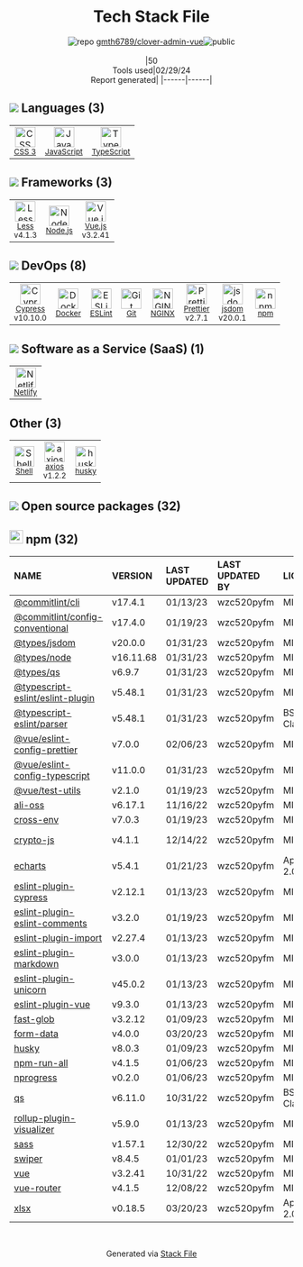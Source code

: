 <!--
&lt;--- Readme.md Snippet without images Start ---&gt;
## Tech Stack
gmth6789/clover-admin-vue is built on the following main stack:

- [JavaScript](https://developer.mozilla.org/en-US/docs/Web/JavaScript) – Languages
- [TypeScript](http://www.typescriptlang.org) – Languages
- [Less](http://lesscss.org/) – CSS Pre-processors / Extensions
- [Node.js](http://nodejs.org/) – Frameworks (Full Stack)
- [Vue.js](http://vuejs.org/) – Javascript UI Libraries
- [Cypress](https://www.cypress.io/) – Javascript Testing Framework
- [Docker](https://www.docker.com/) – Virtual Machine Platforms & Containers
- [ESLint](http://eslint.org/) – Code Review
- [NGINX](http://nginx.org) – Web Servers
- [Prettier](https://prettier.io/) – Code Review
- [jsdom](https://github.com/jsdom/jsdom) – Headless Browsers
- [Netlify](https://www.netlify.com/) – Static Web Hosting
- [Shell](https://en.wikipedia.org/wiki/Shell_script) – Shells
- [axios](https://github.com/mzabriskie/axios) – Javascript Utilities & Libraries

Full tech stack [here](/techstack.md)

&lt;--- Readme.md Snippet without images End ---&gt;

&lt;--- Readme.md Snippet with images Start ---&gt;
## Tech Stack
gmth6789/clover-admin-vue is built on the following main stack:

- <img width='25' height='25' src='https://img.stackshare.io/service/1209/javascript.jpeg' alt='JavaScript'/> [JavaScript](https://developer.mozilla.org/en-US/docs/Web/JavaScript) – Languages
- <img width='25' height='25' src='https://img.stackshare.io/service/1612/bynNY5dJ.jpg' alt='TypeScript'/> [TypeScript](http://www.typescriptlang.org) – Languages
- <img width='25' height='25' src='https://img.stackshare.io/service/1170/default_957cbc0168b4d37265e264469c888f776e57f42c.png' alt='Less'/> [Less](http://lesscss.org/) – CSS Pre-processors / Extensions
- <img width='25' height='25' src='https://img.stackshare.io/service/1011/n1JRsFeB_400x400.png' alt='Node.js'/> [Node.js](http://nodejs.org/) – Frameworks (Full Stack)
- <img width='25' height='25' src='https://img.stackshare.io/service/3837/paeckCWC.png' alt='Vue.js'/> [Vue.js](http://vuejs.org/) – Javascript UI Libraries
- <img width='25' height='25' src='https://img.stackshare.io/service/9231/default_66c5c1a197dcd0232e41e4ab6299d119b4e165b3.png' alt='Cypress'/> [Cypress](https://www.cypress.io/) – Javascript Testing Framework
- <img width='25' height='25' src='https://img.stackshare.io/service/586/n4u37v9t_400x400.png' alt='Docker'/> [Docker](https://www.docker.com/) – Virtual Machine Platforms & Containers
- <img width='25' height='25' src='https://img.stackshare.io/service/3337/Q4L7Jncy.jpg' alt='ESLint'/> [ESLint](http://eslint.org/) – Code Review
- <img width='25' height='25' src='https://img.stackshare.io/service/1052/YMxUfyWf.png' alt='NGINX'/> [NGINX](http://nginx.org) – Web Servers
- <img width='25' height='25' src='https://img.stackshare.io/service/7035/default_66f265943abed56bcdbfca1c866a4261b1fbb063.jpg' alt='Prettier'/> [Prettier](https://prettier.io/) – Code Review
- <img width='25' height='25' src='https://img.stackshare.io/service/7054/preview.jpeg' alt='jsdom'/> [jsdom](https://github.com/jsdom/jsdom) – Headless Browsers
- <img width='25' height='25' src='https://img.stackshare.io/service/2748/default_5dfbb146cf22182bca88c7d07f2515a5888fc12a.jpg' alt='Netlify'/> [Netlify](https://www.netlify.com/) – Static Web Hosting
- <img width='25' height='25' src='https://img.stackshare.io/service/4631/default_c2062d40130562bdc836c13dbca02d318205a962.png' alt='Shell'/> [Shell](https://en.wikipedia.org/wiki/Shell_script) – Shells
- <img width='25' height='25' src='https://img.stackshare.io/no-img-open-source.png' alt='axios'/> [axios](https://github.com/mzabriskie/axios) – Javascript Utilities & Libraries

Full tech stack [here](/techstack.md)

&lt;--- Readme.md Snippet with images End ---&gt;
-->
<div align="center">

# Tech Stack File
![](https://img.stackshare.io/repo.svg "repo") [gmth6789/clover-admin-vue](https://github.com/gmth6789/clover-admin-vue)![](https://img.stackshare.io/public_badge.svg "public")
<br/><br/>
|50<br/>Tools used|02/29/24 <br/>Report generated|
|------|------|
</div>

## <img src='https://img.stackshare.io/languages.svg'/> Languages (3)
<table><tr>
  <td align='center'>
  <img width='36' height='36' src='https://img.stackshare.io/service/6727/css.png' alt='CSS 3'>
  <br>
  <sub><a href="https://developer.mozilla.org/en-US/docs/Web/CSS/CSS3">CSS 3</a></sub>
  <br>
  <sub></sub>
</td>

<td align='center'>
  <img width='36' height='36' src='https://img.stackshare.io/service/1209/javascript.jpeg' alt='JavaScript'>
  <br>
  <sub><a href="https://developer.mozilla.org/en-US/docs/Web/JavaScript">JavaScript</a></sub>
  <br>
  <sub></sub>
</td>

<td align='center'>
  <img width='36' height='36' src='https://img.stackshare.io/service/1612/bynNY5dJ.jpg' alt='TypeScript'>
  <br>
  <sub><a href="http://www.typescriptlang.org">TypeScript</a></sub>
  <br>
  <sub></sub>
</td>

</tr>
</table>

## <img src='https://img.stackshare.io/frameworks.svg'/> Frameworks (3)
<table><tr>
  <td align='center'>
  <img width='36' height='36' src='https://img.stackshare.io/service/1170/default_957cbc0168b4d37265e264469c888f776e57f42c.png' alt='Less'>
  <br>
  <sub><a href="http://lesscss.org/">Less</a></sub>
  <br>
  <sub>v4.1.3</sub>
</td>

<td align='center'>
  <img width='36' height='36' src='https://img.stackshare.io/service/1011/n1JRsFeB_400x400.png' alt='Node.js'>
  <br>
  <sub><a href="http://nodejs.org/">Node.js</a></sub>
  <br>
  <sub></sub>
</td>

<td align='center'>
  <img width='36' height='36' src='https://img.stackshare.io/service/3837/paeckCWC.png' alt='Vue.js'>
  <br>
  <sub><a href="http://vuejs.org/">Vue.js</a></sub>
  <br>
  <sub>v3.2.41</sub>
</td>

</tr>
</table>

## <img src='https://img.stackshare.io/devops.svg'/> DevOps (8)
<table><tr>
  <td align='center'>
  <img width='36' height='36' src='https://img.stackshare.io/service/9231/default_66c5c1a197dcd0232e41e4ab6299d119b4e165b3.png' alt='Cypress'>
  <br>
  <sub><a href="https://www.cypress.io/">Cypress</a></sub>
  <br>
  <sub>v10.10.0</sub>
</td>

<td align='center'>
  <img width='36' height='36' src='https://img.stackshare.io/service/586/n4u37v9t_400x400.png' alt='Docker'>
  <br>
  <sub><a href="https://www.docker.com/">Docker</a></sub>
  <br>
  <sub></sub>
</td>

<td align='center'>
  <img width='36' height='36' src='https://img.stackshare.io/service/3337/Q4L7Jncy.jpg' alt='ESLint'>
  <br>
  <sub><a href="http://eslint.org/">ESLint</a></sub>
  <br>
  <sub></sub>
</td>

<td align='center'>
  <img width='36' height='36' src='https://img.stackshare.io/service/1046/git.png' alt='Git'>
  <br>
  <sub><a href="http://git-scm.com/">Git</a></sub>
  <br>
  <sub></sub>
</td>

<td align='center'>
  <img width='36' height='36' src='https://img.stackshare.io/service/1052/YMxUfyWf.png' alt='NGINX'>
  <br>
  <sub><a href="http://nginx.org">NGINX</a></sub>
  <br>
  <sub></sub>
</td>

<td align='center'>
  <img width='36' height='36' src='https://img.stackshare.io/service/7035/default_66f265943abed56bcdbfca1c866a4261b1fbb063.jpg' alt='Prettier'>
  <br>
  <sub><a href="https://prettier.io/">Prettier</a></sub>
  <br>
  <sub>v2.7.1</sub>
</td>

<td align='center'>
  <img width='36' height='36' src='https://img.stackshare.io/service/7054/preview.jpeg' alt='jsdom'>
  <br>
  <sub><a href="https://github.com/jsdom/jsdom">jsdom</a></sub>
  <br>
  <sub>v20.0.1</sub>
</td>

<td align='center'>
  <img width='36' height='36' src='https://img.stackshare.io/service/1120/lejvzrnlpb308aftn31u.png' alt='npm'>
  <br>
  <sub><a href="https://www.npmjs.com/">npm</a></sub>
  <br>
  <sub></sub>
</td>

</tr>
</table>

## <img src='https://img.stackshare.io/saas.svg'/> Software as a Service (SaaS) (1)
<table><tr>
  <td align='center'>
  <img width='36' height='36' src='https://img.stackshare.io/service/2748/default_5dfbb146cf22182bca88c7d07f2515a5888fc12a.jpg' alt='Netlify'>
  <br>
  <sub><a href="https://www.netlify.com/">Netlify</a></sub>
  <br>
  <sub></sub>
</td>

</tr>
</table>

## Other (3)
<table><tr>
  <td align='center'>
  <img width='36' height='36' src='https://img.stackshare.io/service/4631/default_c2062d40130562bdc836c13dbca02d318205a962.png' alt='Shell'>
  <br>
  <sub><a href="https://en.wikipedia.org/wiki/Shell_script">Shell</a></sub>
  <br>
  <sub></sub>
</td>

<td align='center'>
  <img width='36' height='36' src='https://img.stackshare.io/no-img-open-source.png' alt='axios'>
  <br>
  <sub><a href="https://github.com/mzabriskie/axios">axios</a></sub>
  <br>
  <sub>v1.2.2</sub>
</td>

<td align='center'>
  <img width='36' height='36' src='https://img.stackshare.io/service/9527/5502029.jpeg' alt='husky'>
  <br>
  <sub><a href="https://github.com/typicode/husky">husky</a></sub>
  <br>
  <sub></sub>
</td>

</tr>
</table>


## <img src='https://img.stackshare.io/group.svg' /> Open source packages (32)</h2>

## <img width='24' height='24' src='https://img.stackshare.io/service/1120/lejvzrnlpb308aftn31u.png'/> npm (32)

|NAME|VERSION|LAST UPDATED|LAST UPDATED BY|LICENSE|VULNERABILITIES|
|:------|:------|:------|:------|:------|:------|
|[@commitlint/cli](https://www.npmjs.com/@commitlint/cli)|v17.4.1|01/13/23|wzc520pyfm |MIT|N/A|
|[@commitlint/config-conventional](https://www.npmjs.com/@commitlint/config-conventional)|v17.4.0|01/19/23|wzc520pyfm |MIT|N/A|
|[@types/jsdom](https://www.npmjs.com/@types/jsdom)|v20.0.0|01/31/23|wzc520pyfm |MIT|N/A|
|[@types/node](https://www.npmjs.com/@types/node)|v16.11.68|01/31/23|wzc520pyfm |MIT|N/A|
|[@types/qs](https://www.npmjs.com/@types/qs)|v6.9.7|01/31/23|wzc520pyfm |MIT|N/A|
|[@typescript-eslint/eslint-plugin](https://www.npmjs.com/@typescript-eslint/eslint-plugin)|v5.48.1|01/31/23|wzc520pyfm |MIT|N/A|
|[@typescript-eslint/parser](https://www.npmjs.com/@typescript-eslint/parser)|v5.48.1|01/31/23|wzc520pyfm |BSD-2-Clause|N/A|
|[@vue/eslint-config-prettier](https://www.npmjs.com/@vue/eslint-config-prettier)|v7.0.0|02/06/23|wzc520pyfm |MIT|N/A|
|[@vue/eslint-config-typescript](https://www.npmjs.com/@vue/eslint-config-typescript)|v11.0.0|01/31/23|wzc520pyfm |MIT|N/A|
|[@vue/test-utils](https://www.npmjs.com/@vue/test-utils)|v2.1.0|01/19/23|wzc520pyfm |MIT|N/A|
|[ali-oss](https://www.npmjs.com/ali-oss)|v6.17.1|11/16/22|wzc520pyfm |MIT|N/A|
|[cross-env](https://www.npmjs.com/cross-env)|v7.0.3|01/19/23|wzc520pyfm |MIT|N/A|
|[crypto-js](https://www.npmjs.com/crypto-js)|v4.1.1|12/14/22|wzc520pyfm |MIT|[CVE-2023-46233](https://github.com/advisories/GHSA-xwcq-pm8m-c4vf) (Critical)|
|[echarts](https://www.npmjs.com/echarts)|v5.4.1|01/21/23|wzc520pyfm |Apache-2.0|N/A|
|[eslint-plugin-cypress](https://www.npmjs.com/eslint-plugin-cypress)|v2.12.1|01/13/23|wzc520pyfm |MIT|N/A|
|[eslint-plugin-eslint-comments](https://www.npmjs.com/eslint-plugin-eslint-comments)|v3.2.0|01/19/23|wzc520pyfm |MIT|N/A|
|[eslint-plugin-import](https://www.npmjs.com/eslint-plugin-import)|v2.27.4|01/13/23|wzc520pyfm |MIT|N/A|
|[eslint-plugin-markdown](https://www.npmjs.com/eslint-plugin-markdown)|v3.0.0|01/13/23|wzc520pyfm |MIT|N/A|
|[eslint-plugin-unicorn](https://www.npmjs.com/eslint-plugin-unicorn)|v45.0.2|01/13/23|wzc520pyfm |MIT|N/A|
|[eslint-plugin-vue](https://www.npmjs.com/eslint-plugin-vue)|v9.3.0|01/13/23|wzc520pyfm |MIT|N/A|
|[fast-glob](https://www.npmjs.com/fast-glob)|v3.2.12|01/09/23|wzc520pyfm |MIT|N/A|
|[form-data](https://www.npmjs.com/form-data)|v4.0.0|03/20/23|wzc520pyfm |MIT|N/A|
|[husky](https://www.npmjs.com/husky)|v8.0.3|01/09/23|wzc520pyfm |MIT|N/A|
|[npm-run-all](https://www.npmjs.com/npm-run-all)|v4.1.5|01/06/23|wzc520pyfm |MIT|N/A|
|[nprogress](https://www.npmjs.com/nprogress)|v0.2.0|01/06/23|wzc520pyfm |MIT|N/A|
|[qs](https://www.npmjs.com/qs)|v6.11.0|10/31/22|wzc520pyfm |BSD-3-Clause|N/A|
|[rollup-plugin-visualizer](https://www.npmjs.com/rollup-plugin-visualizer)|v5.9.0|01/13/23|wzc520pyfm |MIT|N/A|
|[sass](https://www.npmjs.com/sass)|v1.57.1|12/30/22|wzc520pyfm |MIT|N/A|
|[swiper](https://www.npmjs.com/swiper)|v8.4.5|01/01/23|wzc520pyfm |MIT|N/A|
|[vue](https://www.npmjs.com/vue)|v3.2.41|10/31/22|wzc520pyfm |MIT|N/A|
|[vue-router](https://www.npmjs.com/vue-router)|v4.1.5|12/08/22|wzc520pyfm |MIT|N/A|
|[xlsx](https://www.npmjs.com/xlsx)|v0.18.5|03/20/23|wzc520pyfm |Apache-2.0|[CVE-2023-30533](https://github.com/advisories/GHSA-4r6h-8v6p-xvw6) (High)|

<br/>
<div align='center'>

Generated via [Stack File](https://github.com/marketplace/stack-file)
